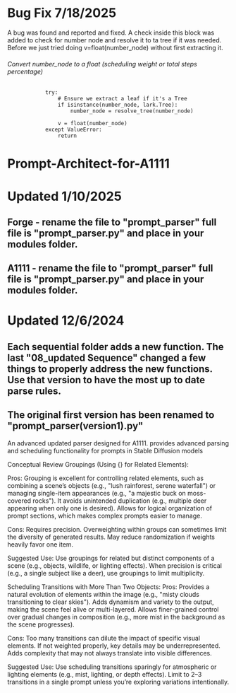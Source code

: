 # Bug Fix 7/18/2025
A bug was found and reported and fixed. 
A check inside this block was added to check for number node and resolve it to ta tree if it was needed. Before we just tried doing v=float(number_node) without first extracting it.

###### Convert number_node to a float (scheduling weight or total steps percentage)
                try:
                    # Ensure we extract a leaf if it's a Tree
                    if isinstance(number_node, lark.Tree):
                        number_node = resolve_tree(number_node)

                    v = float(number_node)
                except ValueError:
                    return
            

# Prompt-Architect-for-A1111
# Updated 1/10/2025
## Forge - rename the file to "prompt_parser" full file is "prompt_parser.py" and place in your modules folder.
## A1111 - rename the file to "prompt_parser" full file is "prompt_parser.py" and place in your modules folder.
# Updated 12/6/2024
## Each sequential folder adds a new function. The last "08_updated Sequence" changed a few things to properly address the new functions. Use that version to have the most up to date parse rules.
## The original first version has been renamed to "prompt_parser(version1).py"
An advanced updated parser designed for A1111. provides advanced parsing and scheduling functionality for prompts in Stable Diffusion models

Conceptual Review
Groupings (Using {} for Related Elements):

Pros:
Grouping is excellent for controlling related elements, such as combining a scene’s objects (e.g., "lush rainforest, serene waterfall") or managing single-item appearances (e.g., "a majestic buck on moss-covered rocks").
It avoids unintended duplication (e.g., multiple deer appearing when only one is desired).
Allows for logical organization of prompt sections, which makes complex prompts easier to manage.

Cons:
Requires precision. Overweighting within groups can sometimes limit the diversity of generated results.
May reduce randomization if weights heavily favor one item.

Suggested Use:
Use groupings for related but distinct components of a scene (e.g., objects, wildlife, or lighting effects).
When precision is critical (e.g., a single subject like a deer), use groupings to limit multiplicity.


Scheduling Transitions with More Than Two Objects:
Pros:
Provides a natural evolution of elements within the image (e.g., "misty clouds transitioning to clear skies").
Adds dynamism and variety to the output, making the scene feel alive or multi-layered.
Allows finer-grained control over gradual changes in composition (e.g., more mist in the background as the scene progresses).

Cons:
Too many transitions can dilute the impact of specific visual elements. If not weighted properly, key details may be underrepresented.
Adds complexity that may not always translate into visible differences.

Suggested Use:
Use scheduling transitions sparingly for atmospheric or lighting elements (e.g., mist, lighting, or depth effects).
Limit to 2–3 transitions in a single prompt unless you’re exploring variations intentionally.
